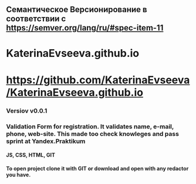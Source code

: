 ## Семантическое Версионирование в соответствии с https://semver.org/lang/ru/#spec-item-11
# KaterinaEvseeva.github.io
# https://github.com/KaterinaEvseeva/KaterinaEvseeva.github.io
### Versiov v0.0.1
### Validation Form for registration. It validates name, e-mail, phone, web-site. This made too check knowleges and pass sprint at Yandex.Praktikum
#### JS, CSS, HTML, GIT
#### To open project clone it with GIT or download and open with any redactor you have.
